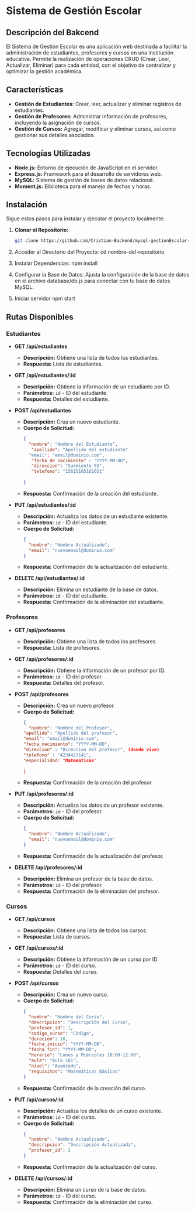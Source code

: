 # Sistema de Gestión Escolar

##   Descripción del Bakcend

El Sistema de Gestión Escolar es una aplicación web destinada a facilitar la administración de estudiantes, profesores y cursos en una institución educativa. Permite la realización de operaciones CRUD (Crear, Leer, Actualizar, Eliminar) para cada entidad, con el objetivo de centralizar y optimizar la gestión académica.

## Características

- **Gestión de Estudiantes:** Crear, leer, actualizar y eliminar registros de estudiantes.
- **Gestión de Profesores:** Administrar información de profesores, incluyendo la asignación de cursos.
- **Gestión de Cursos:** Agregar, modificar y eliminar cursos, así como gestionar sus detalles asociados.

## Tecnologías Utilizadas

- **Node.js:** Entorno de ejecución de JavaScript en el servidor.
- **Express.js:** Framework para el desarrollo de servidores web.
- **MySQL:** Sistema de gestión de bases de datos relacional.
- **Moment.js:** Biblioteca para el manejo de fechas y horas.

## Instalación

Sigue estos pasos para instalar y ejecutar el proyecto localmente:

1. **Clonar el Repositorio:**

   ```bash
   git clone https://github.com/Cristian-Backend/mysql-gestionEscolar-nodejs.git


2.  Acceder al Directorio del Proyecto:
    cd nombre-del-repositorio

3. Instalar Dependencias:
npm install

4. Configurar la Base de Datos:
Ajusta la configuración de la base de datos en el archivo database/db.js para conectar con tu base de datos MySQL.

5. Iniciar servidor
npm start




## Rutas Disponibles

### Estudiantes

- **GET /api/estudiantes**
  - **Descripción:** Obtiene una lista de todos los estudiantes.
  - **Respuesta:** Lista de estudiantes.

- **GET /api/estudiantes/:id**
  - **Descripción:** Obtiene la información de un estudiante por ID.
  - **Parámetros:** `id` - ID del estudiante.
  - **Respuesta:** Detalles del estudiante.

- **POST /api/estudiantes**
  - **Descripción:** Crea un nuevo estudiante.
  - **Cuerpo de Solicitud:**
    ```json
    {
      "nombre": "Nombre del Estudiante",
       "apellido": "Apellido del estudiante"
      "email": "email@dominio.com",
       "fecha de nacimiento" : "YYYY-MM-DD",
       "direccion": "Sarmiento 53",
       "telefono": "15615165161651"
      
    }
    ```
  - **Respuesta:** Confirmación de la creación del estudiante.

- **PUT /api/estudiantes/:id**
  - **Descripción:** Actualiza los datos de un estudiante existente.
  - **Parámetros:** `id` - ID del estudiante.
  - **Cuerpo de Solicitud:**
    ```json
    {
      "nombre": "Nombre Actualizado",
      "email": "nuevoemail@dominio.com"
    }
    ```
  - **Respuesta:** Confirmación de la actualización del estudiante.

- **DELETE /api/estudiantes/:id**
  - **Descripción:** Elimina un estudiante de la base de datos.
  - **Parámetros:** `id` - ID del estudiante.
  - **Respuesta:** Confirmación de la eliminación del estudiante.

### Profesores

- **GET /api/profesores**
  - **Descripción:** Obtiene una lista de todos los profesores.
  - **Respuesta:** Lista de profesores.

- **GET /api/profesores/:id**
  - **Descripción:** Obtiene la información de un profesor por ID.
  - **Parámetros:** `id` - ID del profesor.
  - **Respuesta:** Detalles del profesor.

- **POST /api/profesores**
  - **Descripción:** Crea un nuevo profesor.
  - **Cuerpo de Solicitud:**
    ```json
    {
      "nombre": "Nombre del Profesor",
    "apellido": "Apellido del profesor",
    "email": "email@dominio.com",
    "fecha_nacimiento": "YYYY-MM-DD",
    "direccion" : "Direccion del profesor", (donde vive)
    "telefono" : "4234423141",
    "especialidad: "Matematicas"
   
    }
    ```
  - **Respuesta:** Confirmación de la creación del profesor.

- **PUT /api/profesores/:id**
  - **Descripción:** Actualiza los datos de un profesor existente.
  - **Parámetros:** `id` - ID del profesor.
  - **Cuerpo de Solicitud:**
    ```json
    {
      "nombre": "Nombre Actualizado",
      "email": "nuevoemail@dominio.com"
    }
    ```
  - **Respuesta:** Confirmación de la actualización del profesor.

- **DELETE /api/profesores/:id**
  - **Descripción:** Elimina un profesor de la base de datos.
  - **Parámetros:** `id` - ID del profesor.
  - **Respuesta:** Confirmación de la eliminación del profesor.

### Cursos

- **GET /api/cursos**
  - **Descripción:** Obtiene una lista de todos los cursos.
  - **Respuesta:** Lista de cursos.

- **GET /api/cursos/:id**
  - **Descripción:** Obtiene la información de un curso por ID.
  - **Parámetros:** `id` - ID del curso.
  - **Respuesta:** Detalles del curso.

- **POST /api/cursos**
  - **Descripción:** Crea un nuevo curso.
  - **Cuerpo de Solicitud:**
    ```json
    {
      "nombre": "Nombre del Curso",
      "descripcion": "Descripción del Curso",
      "profesor_id": 1,
      "codigo_curso": "Código",
      "duracion": 16,
      "fecha_inicio": "YYYY-MM-DD",
      "fecha_fin": "YYYY-MM-DD",
      "horario": "Lunes y Miércoles 10:00-12:00",
      "aula": "Aula 101",
      "nivel": "Avanzado",
      "requisitos": "Matemáticas Básicas"
    }
    ```
  - **Respuesta:** Confirmación de la creación del curso.

- **PUT /api/cursos/:id**
  - **Descripción:** Actualiza los detalles de un curso existente.
  - **Parámetros:** `id` - ID del curso.
  - **Cuerpo de Solicitud:**
    ```json
    {
      "nombre": "Nombre Actualizado",
      "descripcion": "Descripción Actualizada",
      "profesor_id": 2
    }
    ```
  - **Respuesta:** Confirmación de la actualización del curso.

- **DELETE /api/cursos/:id**
  - **Descripción:** Elimina un curso de la base de datos.
  - **Parámetros:** `id` - ID del curso.
  - **Respuesta:** Confirmación de la eliminación del curso.
